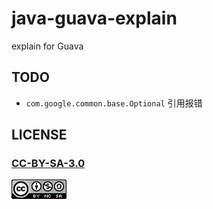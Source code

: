 # java-guava-explain
explain for Guava

## TODO

- `com.google.common.base.Optional` 引用报错

## LICENSE

### [CC-BY-SA-3.0](https://creativecommons.org/licenses/by-nc-sa/3.0/cn/)

[![](LICENSE.png)](https://creativecommons.org/licenses/by-nc-sa/3.0/cn/)